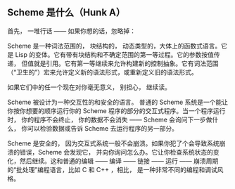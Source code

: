 ## Scheme 是什么（Hunk A）

首先， 一堆行话 —— 如果你想的话，忽略掉：

Scheme 是一种词法范围的， 块结构的， 动态类型的，大体上的函数式语言。它是 Lisp 的变体。它有带有块结构和不确定范围的第一等过程。它的参数按值传递， 但值就是引用。它有第一等继续来允许构建新的控制抽象。它有词法范围（“卫生的”）宏来允许定义新的语法形式，或重新定义旧的语法形式。

如果它们中的任一个现在对你毫无意义， 别担心， 继续读。

Scheme 被设计为一种交互性的和安全的语言。 普通的 Scheme 系统是一个能让你按你想要的顺序运行你的 Scheme 程序的部分的交互式程序。当一个程序运行时， 你的程序不会终止， 你的数据不会消失 —— Scheme 会询问下一步做什么， 你可以检验数据或告诉 Scheme 去运行程序的另一部分。

Scheme 是安全的， 因为交互式系统一般不会崩溃。如果你犯了个会导致系统崩溃的错误，Scheme 会发现它， 并向你询问怎么办。它让你检查系统状态的变化，然后继续。这和普通的编辑 —— 编译 —— 链接 —— 运行 —— 崩溃周期的“批处理”编程语言，比如 C 和 C++ ，相比， 是一种非常不同的编程和调试风格。
